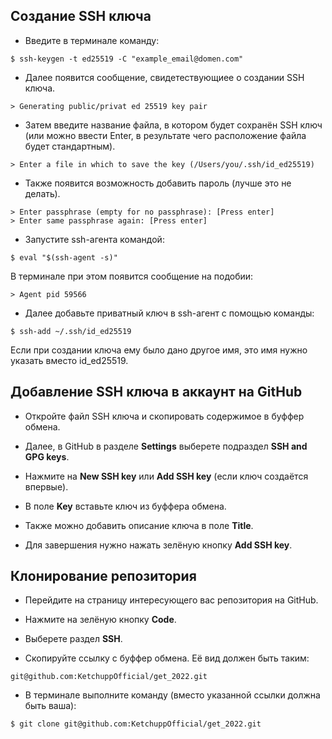 ## Создание SSH ключа
* Введите в терминале команду:
```
$ ssh-keygen -t ed25519 -C "example_email@domen.com"
```

* Далее появится сообщение, свидетествующиее о создании SSH ключа.
```
> Generating public/privat ed 25519 key pair
```

* Затем введите название файла, в котором будет сохранён SSH ключ (или можно ввести Enter, в результате чего расположение файла будет стандартным).
```
> Enter a file in which to save the key (/Users/you/.ssh/id_ed25519)
```

* Также появится возможность добавить пароль (лучше это не делать).
```
> Enter passphrase (empty for no passphrase): [Press enter]
> Enter same passphrase again: [Press enter]
```

* Запустите ssh-агента командой:
```
$ eval "$(ssh-agent -s)"
```
В терминале при этом появится сообщение на подобии:
```
> Agent pid 59566
```

* Далее добавьте приватный ключ в ssh-агент с помощью команды:
```
$ ssh-add ~/.ssh/id_ed25519
```
Если при создании ключа ему было дано другое имя, это имя нужно указать вместо id_ed25519.

## Добавление SSH ключа в аккаунт на GitHub

* Откройте файл SSH ключа и скопировать содержимое в буффер обмена.

* Далее, в GitHub в разделе **Settings** выберете подраздел **SSH and GPG keys**.

* Нажмите на **New SSH key** или **Add SSH key** (если ключ создаётся впервые).

* В поле **Key** вставьте ключ из буффера обмена.

* Также можно добавить описание ключа в поле **Title**.

* Для завершения нужно нажать зелёную кнопку **Add SSH key**.

## Клонирование репозитория

* Перейдите на страницу интересующего вас репозитория на GitHub.

* Нажмите на зелёную кнопку **Code**.

* Выберете раздел **SSH**.

* Скопируйте ссылку с буффер обмена. Её вид должен быть таким:

```
git@github.com:KetchuppOfficial/get_2022.git
```

* В терминале выполните команду (вместо указанной ссылки должна быть ваша):

```
$ git clone git@github.com:KetchuppOfficial/get_2022.git
```
